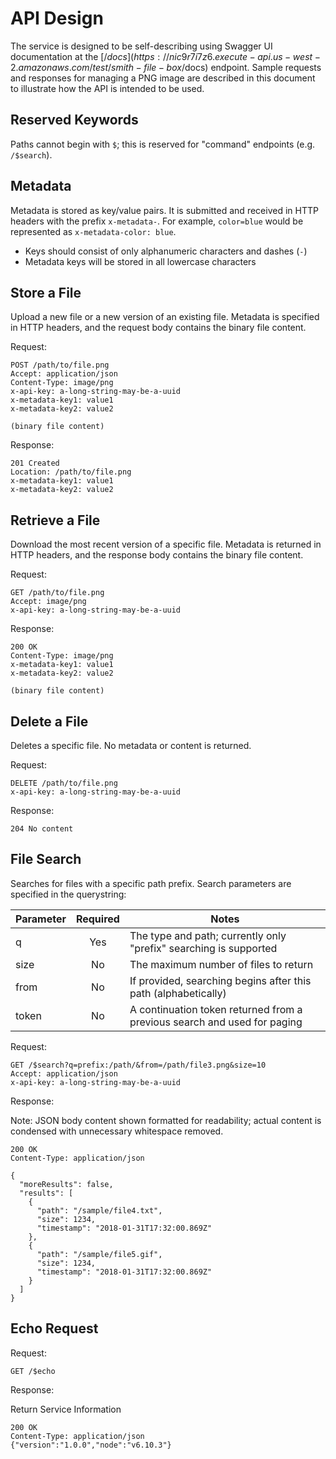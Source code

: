 # API Design

The service is designed to be self-describing using Swagger UI documentation at the [/$docs](https://nic9r7i7z6.execute-api.us-west-2.amazonaws.com/test/smith-file-box/$docs) endpoint.  Sample requests and responses for managing a PNG image are described in this document to illustrate how the API is intended to be used.

## Reserved Keywords

Paths cannot begin with `$`; this is reserved for "command" endpoints (e.g. `/$search`).

## Metadata

Metadata is stored as key/value pairs.  It is submitted and received in HTTP headers with the prefix `x-metadata-`.  For example, `color=blue` would be represented as `x-metadata-color: blue`.

- Keys should consist of only alphanumeric characters and dashes (`-`)
- Metadata keys will be stored in all lowercase characters

## Store a File

Upload a new file or a new version of an existing file.  Metadata is specified in HTTP headers, and the request body contains the binary file content.

Request:

```text
POST /path/to/file.png
Accept: application/json
Content-Type: image/png
x-api-key: a-long-string-may-be-a-uuid
x-metadata-key1: value1
x-metadata-key2: value2

(binary file content)
```

Response:

```text
201 Created
Location: /path/to/file.png
x-metadata-key1: value1
x-metadata-key2: value2
```

## Retrieve a File

Download the most recent version of a specific file.  Metadata is returned in HTTP headers, and the response body contains the binary file content.

Request:

```text
GET /path/to/file.png
Accept: image/png
x-api-key: a-long-string-may-be-a-uuid
```

Response:

```text
200 OK
Content-Type: image/png
x-metadata-key1: value1
x-metadata-key2: value2

(binary file content)
```

## Delete a File

Deletes a specific file.  No metadata or content is returned.

Request:

```text
DELETE /path/to/file.png
x-api-key: a-long-string-may-be-a-uuid
```

Response:

```text
204 No content
```

## File Search

Searches for files with a specific path prefix.  Search parameters are specified in the querystring:

| Parameter | Required | Notes |
| --------- |:--------:| ----- |
| q         | Yes      | The type and path; currently only "prefix" searching is supported |
| size      | No       | The maximum number of files to return |
| from      | No       | If provided, searching begins after this path (alphabetically) |
| token     | No       | A continuation token returned from a previous search and used for paging |

Request:

```text
GET /$search?q=prefix:/path/&from=/path/file3.png&size=10
Accept: application/json
x-api-key: a-long-string-may-be-a-uuid
```

Response:

Note: JSON body content shown formatted for readability; actual content is condensed with unnecessary whitespace removed.

```text
200 OK
Content-Type: application/json

{
  "moreResults": false,
  "results": [
    {
      "path": "/sample/file4.txt",
      "size": 1234,
      "timestamp": "2018-01-31T17:32:00.869Z"
    },
    {
      "path": "/sample/file5.gif",
      "size": 1234,
      "timestamp": "2018-01-31T17:32:00.869Z"
    }
  ]
}
```

## Echo Request

Request:

```text
GET /$echo
```

Response:

Return Service Information

```text
200 OK
Content-Type: application/json
{"version":"1.0.0","node":"v6.10.3"}

```